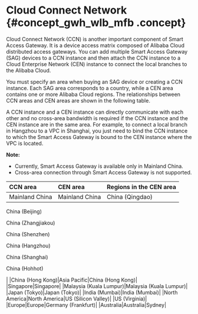 # Cloud Connect Network {#concept_gwh_wlb_mfb .concept}

Cloud Connect Network \(CCN\) is another important component of Smart Access Gateway. It is a device access matrix composed of Alibaba Cloud distributed access gateways. You can add multiple Smart Access Gateway \(SAG\) devices to a CCN instance and then attach the CCN instance to a Cloud Enterprise Network \(CEN\) instance to connect the local branches to the Alibaba Cloud.

You must specify an area when buying an SAG device or creating a CCN instance. Each SAG area corresponds to a country, while a CEN area contains one or more Alibaba Cloud regions. The relationships between CCN areas and CEN areas are shown in the following table.

A CCN instance and a CEN instance can directly communicate with each other and no cross-area bandwidth is required if the CCN instance and the CEN instance are in the same area. For example, to connect a local branch in Hangzhou to a VPC in Shanghai, you just need to bind the CCN instance to which the Smart Access Gateway is bound to the CEN instance where the VPC is located.

**Note:** 

-   Currently, Smart Access Gateway is available only in Mainland China.
-   Cross-area connection through Smart Access Gateway is not supported.

|CCN area|CEN area|Regions in the CEN area|
|:-------|:-------|:----------------------|
|Mainland China|Mainland China| China \(Qingdao\)

 China \(Beijing\)

 China \(Zhangjiakou\)

 China \(Shenzhen\)

 China \(Hangzhou\)

 China \(Shanghai\)

 China \(Hohhot\)

 |
|China \(Hong Kong\)|Asia Pacific|China \(Hong Kong\)|
|Singapore|Singapore|
|Malaysia \(Kuala Lumpur\)|Malaysia \(Kuala Lumpur\)|
|Japan \(Tokyo\)|Japan \(Tokyo\)|
|India \(Mumbai\)|India \(Mumbai\)|
|North America|North America|US \(Silicon Valley\)|
|US \(Virginia\)|
|Europe|Europe|Germany \(Frankfurt\)|
|Australia|Australia|Sydney|

